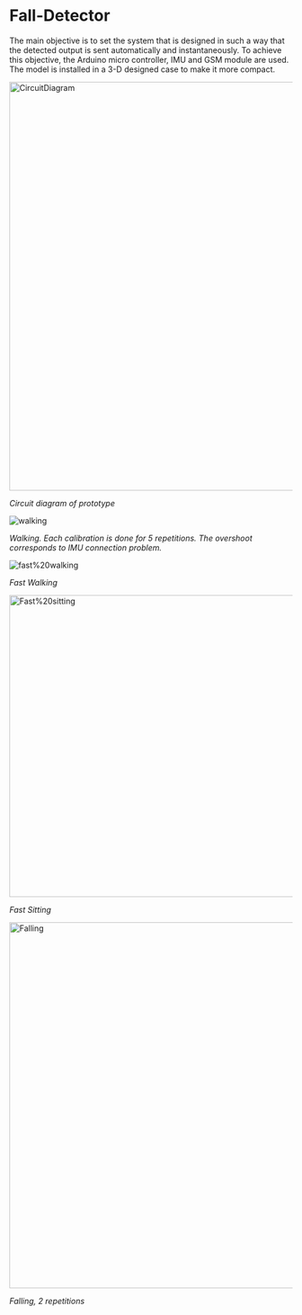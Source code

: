 # Fall-Detector
 The main objective is to set the system that is designed in such a way that the detected output is sent automatically and instantaneously. To achieve this objective, the Arduino micro controller, IMU and GSM module are used. The model is installed in a 3-D designed case to make it more compact. 



<img width="727" alt="CircuitDiagram" src="https://user-images.githubusercontent.com/57395643/233405040-8497591e-c2ac-4e97-b4e7-deb58398faf6.png">

*Circuit diagram of prototype*

![walking](https://user-images.githubusercontent.com/57395643/233405025-75da5516-d488-4ce8-9c23-fdcb9d772d58.png)

*Walking. Each calibration is done for 5 repetitions. The overshoot corresponds to IMU connection problem.*

![fast%20walking](https://user-images.githubusercontent.com/57395643/233404997-e56cae72-3d5e-4d5e-b48c-f8bc28463315.png)

*Fast Walking*

<img width="537" alt="Fast%20sitting" src="https://user-images.githubusercontent.com/57395643/233404984-80c00937-5d3e-4504-bfaf-9c6d6b97fc5c.png">

*Fast Sitting*


<img width="651" alt="Falling" src="https://user-images.githubusercontent.com/57395643/233404971-ec7dc8d8-47f8-454a-8255-4fc7c5af3669.png">

*Falling, 2 repetitions*
